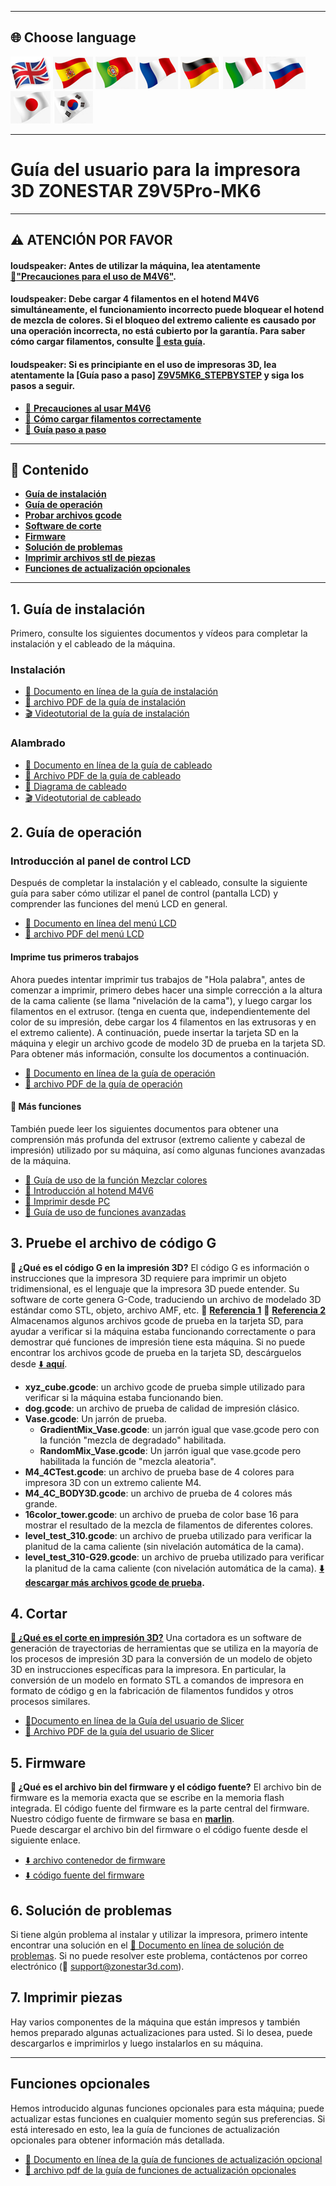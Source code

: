 [M4V6_PRECAUTION]: https://github.com/ZONESTAR3D/Upgrade-kit-guide/blob/main/HOTEND/M4/M4_V6/M4V6_Precaution.md
[Z9V5MK6_STEPBYSTEP]: https://github.com/ZONESTAR3D/Z9/blob/main/Z9V5/Z9V5-MK6/step_by_step.md
[Z9V5MK6_LOADFILAMENT]: https://github.com/ZONESTAR3D/Z9/blob/main/Z9V5/Z9V5-MK6/2.Operation/Operation.md#load-filaments
[Z9V5MK6_OPTION]: https://github.com/ZONESTAR3D/Z9/blob/main/Z9V5/Z9V5-MK6/OptionalFeatures.md
[LINK_M4V6]: https://github.com/ZONESTAR3D/Upgrade-kit-guide/blob/main/HOTEND/M4/M4_V6
[LINK_MIX_FEATURE]: https://github.com/ZONESTAR3D/Document-and-User-Guide/blob/master/Mixing_Color
[LINK_FIRMWARE]: https://github.com/ZONESTAR3D/Firmware/blob/master/Z9/Z9V5/bin/Z9V5Pro-MK6
[LINK_SOURCECODE]: https://github.com/ZONESTAR3D/source-code-for-3d-printer
[LINK_TROUBLESHOOTING]: https://github.com/ZONESTAR3D/Z9/blob/main/Z9V5/Z9V5_FAQ
[M4_TEST_GCODE]: https://github.com/ZONESTAR3D/Slicing-Guide/blob/master/PrusaSlicer/test_gcode/M4/readme.md
[GCODE_REF1]: https://beginner3dprinting.com/what-is-g-code-in-3d-printing/
[GCODE_REF2]: https://www.reprap.org/wiki/G-code

----
## <a id="choose-language">:globe_with_meridians: Choose language </a>
[![](../lanpic/EN.png)](./readme.md)
[![](../lanpic/ES.png)](./readme_es.md)
[![](../lanpic/PT.png)](./readme_pt.md)
[![](../lanpic/FR.png)](./readme_fr.md)
[![](../lanpic/DE.png)](./readme_de.md)
[![](../lanpic/IT.png)](./readme_it.md)
[![](../lanpic/RU.png)](./readme_ru.md)
[![](../lanpic/JP.png)](./readme_jp.md)
[![](../lanpic/KR.png)](./readme_kr.md)

----
# Guía del usuario para la impresora 3D ZONESTAR Z9V5Pro-MK6

----
## :warning: ATENCIÓN POR FAVOR
#### loudspeaker: Antes de utilizar la máquina, lea atentamente [:book:"Precauciones para el uso de M4V6"][M4V6_PRECAUTION].
#### loudspeaker: Debe cargar 4 filamentos en el hotend M4V6 simultáneamente, el funcionamiento incorrecto puede bloquear el hotend de mezcla de colores. Si el bloqueo del extremo caliente es causado por una operación incorrecta, no está cubierto por la garantía. Para saber cómo cargar filamentos, consulte [:book: esta guía][Z9V5MK6_LOADFILAMENT].
#### loudspeaker: Si es principiante en el uso de impresoras 3D, lea atentamente la [Guía paso a paso] [Z9V5MK6_STEPBYSTEP] y siga los pasos a seguir.
- [:book: **Precauciones al usar M4V6**][M4V6_PRECAUTION]
- [:book: **Cómo cargar filamentos correctamente**][Z9V5MK6_LOADFILAMENT]
- [:book: **Guía paso a paso**][Z9V5MK6_STEPBYSTEP]
<!-- - [:blue_book: Archivo PDF de la guía paso a paso](./step_by_step.pdf) -->

------
## :book: Contenido
- [**Guía de instalación**](#A1)
- [**Guía de operación**](#A2)
- [**Probar archivos gcode**](#A3)
- [**Software de corte**](#A4)
- [**Firmware**](#A5)
- [**Solución de problemas**](#A6)
- [**Imprimir archivos stl de piezas**](#A7)
- [**Funciones de actualización opcionales**](#A8)

-----
## <a id="A1"> 1. Guía de instalación </a>
Primero, consulte los siguientes documentos y vídeos para completar la instalación y el cableado de la máquina.
### Instalación
- [:book: Documento en línea de la guía de instalación](./1.Installation/Installation.md)
- [:blue_book: archivo PDF de la guía de instalación](./1.Installation/Installation.pdf)
- [:clapper: Videotutorial de la guía de instalación](https://youtu.be/TGHUVzV1Pg4)
### Alambrado
- [:book: Documento en línea de la guía de cableado](./1.Installation/Wiring.md)
- [:blue_book: Archivo PDF de la guía de cableado](./1.Installation/Wiring.pdf)
- [:art: Diagrama de cableado](./1.Installation/Z9V5Pro_Wiring_Diagram.jpg)
- [:clapper: Videotutorial de cableado](https://youtu.be/tQQNLDOpdQU)

## <a id="A2"> 2. Guía de operación </a>
### **Introducción al panel de control LCD**
Después de completar la instalación y el cableado, consulte la siguiente guía para saber cómo utilizar el panel de control (pantalla LCD) y comprender las funciones del menú LCD en general.
- [:book: Documento en línea del menú LCD](./2.Operation/LCDMENU_Description.md)
- [:blue_book: archivo PDF del menú LCD](./2.Operation/LCDMENU_Description.pdf)
#### **Imprime tus primeros trabajos**
Ahora puedes intentar imprimir tus trabajos de "Hola palabra", antes de comenzar a imprimir, primero debes hacer una simple corrección a la altura de la cama caliente (se llama "nivelación de la cama"), y luego cargar los filamentos en el extrusor. (tenga en cuenta que, independientemente del color de su impresión, debe cargar los 4 filamentos en las extrusoras y en el extremo caliente). A continuación, puede insertar la tarjeta SD en la máquina y elegir un archivo gcode de modelo 3D de prueba en la tarjeta SD. Para obtener más información, consulte los documentos a continuación.
- [:book: Documento en línea de la guía de operación](./2.Operation/Operation.md)
- [:blue_book: archivo PDF de la guía de operación](./2.Operation/Operation.pdf)
#### :page_with_curl: Más funciones
También puede leer los siguientes documentos para obtener una comprensión más profunda del extrusor (extremo caliente y cabezal de impresión) utilizado por su máquina, así como algunas funciones avanzadas de la máquina.
- [:book: Guía de uso de la función Mezclar colores][LINK_MIX_FEATURE]
- [:book: Introducción al hotend M4V6][LINK_M4V6]
- [:book: Imprimir desde PC](./2.Operation/PrintFromPC/readme.md)
- [:book: Guía de uso de funciones avanzadas](./2.Operation/Advance_Features.md)

## <a id="A3"> 3. Pruebe el archivo de código G </a>
**:pencil: ¿Qué es el código G en la impresión 3D?**
El código G es información o instrucciones que la impresora 3D requiere para imprimir un objeto tridimensional, es el lenguaje que la impresora 3D puede entender. Su software de corte genera G-Code, traduciendo un archivo de modelado 3D estándar como STL, objeto, archivo AMF, etc. :page_with_curl: [**Referencia 1**][GCODE_REF1] :page_with_curl: [**Referencia 2**][GCODE_REF2]     
Almacenamos algunos archivos gcode de prueba en la tarjeta SD, para ayudar a verificar si la máquina estaba funcionando correctamente o para demostrar qué funciones de impresión tiene esta máquina. Si no puede encontrar los archivos gcode de prueba en la tarjeta SD, descárguelos desde [:arrow_down: **aquí**](./3.TestGcode/Test_gcode.zip).
- **xyz_cube.gcode**: un archivo gcode de prueba simple utilizado para verificar si la máquina estaba funcionando bien.
- **dog.gcode**: un archivo de prueba de calidad de impresión clásico.
- **Vase.gcode**: Un jarrón de prueba.
   - **GradientMix_Vase.gcode**: un jarrón igual que vase.gcode pero con la función "mezcla de degradado" habilitada.
   - **RandomMix_Vase.gcode**: Un jarrón igual que vase.gcode pero habilitada la función de "mezcla aleatoria".
- **M4_4CTest.gcode**: un archivo de prueba base de 4 colores para impresora 3D con un extremo caliente M4.
- **M4_4C_BODY3D.gcode**: un archivo de prueba de 4 colores más grande.
- **16color_tower.gcode**: un archivo de prueba de color base 16 para mostrar el resultado de la mezcla de filamentos de diferentes colores.
- **level_test_310.gcode**: un archivo de prueba utilizado para verificar la planitud de la cama caliente (sin nivelación automática de la cama).
- **level_test_310-G29.gcode**: un archivo de prueba utilizado para verificar la planitud de la cama caliente (con nivelación automática de la cama).
**[:arrow_down: descargar más archivos gcode de prueba][M4_TEST_GCODE].**
 
## <a id="A4"> 4. Cortar </a>
**[:pencil: ¿Qué es el corte en impresión 3D?](https://en.wikipedia.org/wiki/Slicer_(3D_printing))**
Una cortadora es un software de generación de trayectorias de herramientas que se utiliza en la mayoría de los procesos de impresión 3D para la conversión de un modelo de objeto 3D en instrucciones específicas para la impresora. En particular, la conversión de un modelo en formato STL a comandos de impresora en formato de código g en la fabricación de filamentos fundidos y otros procesos similares.
- [:book:Documento en línea de la Guía del usuario de Slicer](./4.Slicing/readme.md)
- [:blue_book: Archivo PDF de la guía del usuario de Slicer](./4.Slicing/Slicing.pdf)

## <a id="A5"> 5. Firmware </a>
**:pencil: ¿Qué es el archivo bin del firmware y el código fuente?**
El archivo bin de firmware es la memoria exacta que se escribe en la memoria flash integrada.
El código fuente del firmware es la parte central del firmware. Nuestro código fuente de firmware se basa en [**marlin**](https://www.marlinfw.org).     
Puede descargar el archivo bin del firmware o el código fuente desde el siguiente enlace.
- [:arrow_down: archivo contenedor de firmware][LINK_FIRMWARE]
- [:arrow_down: código fuente del firmware][LINK_SOURCECODE]

## <a id="A6"> 6. Solución de problemas </a>
Si tiene algún problema al instalar y utilizar la impresora, primero intente encontrar una solución en el [:book: Documento en línea de solución de problemas][LINK_TROUBLESHOOTING]. Si no puede resolver este problema, contáctenos por correo electrónico (:email: support@zonestar3d.com).

## <a id="A7"> 7. Imprimir piezas </a>
Hay varios componentes de la máquina que están impresos y también hemos preparado algunas actualizaciones para usted. Si lo desea, puede descargarlos e imprimirlos y luego instalarlos en su máquina.

-----
## <a id="A8"> Funciones opcionales </a>
Hemos introducido algunas funciones opcionales para esta máquina; puede actualizar estas funciones en cualquier momento según sus preferencias. Si está interesado en esto, lea la guía de funciones de actualización opcionales para obtener información más detallada.
- [:book: Documento en línea de la guía de funciones de actualización opcional][Z9V5MK6_OPTION]
- [:blue_book: archivo pdf de la guía de funciones de actualización opcionales](./OptionalFeatures.pdf)
